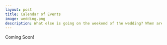 ```yaml
---
layout: post
title: Calendar of Events
image: wedding.png
description: What else is going on the weekend of the wedding? When are things happening?
---
```


Coming Soon!